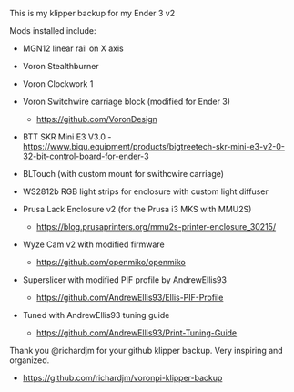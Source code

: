This is my klipper backup for my Ender 3 v2 <br>

Mods installed include:
- MGN12 linear rail on X axis

- Voron Stealthburner
- Voron Clockwork 1
- Voron Switchwire carriage block (modified for Ender 3)
  - https://github.com/VoronDesign
 
- BTT SKR Mini E3 V3.0
  -https://www.biqu.equipment/products/bigtreetech-skr-mini-e3-v2-0-32-bit-control-board-for-ender-3
  
- BLTouch (with custom mount for swithcwire carriage)
 
- WS2812b RGB light strips for enclosure with custom light diffuser
  
- Prusa Lack Enclosure v2 (for the Prusa i3 MKS with MMU2S) <br>
  - https://blog.prusaprinters.org/mmu2s-printer-enclosure_30215/
  
- Wyze Cam v2 with modified firmware
  - https://github.com/openmiko/openmiko
   
- Superslicer with modified PIF profile by AndrewEllis93
  - https://github.com/AndrewEllis93/Ellis-PIF-Profile
    
- Tuned with AndrewEllis93 tuning guide
  - https://github.com/AndrewEllis93/Print-Tuning-Guide


Thank you @richardjm for your github klipper backup. Very inspiring and organized.
- https://github.com/richardjm/voronpi-klipper-backup 
